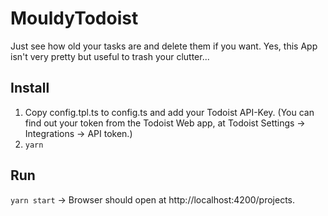 # MouldyTodoist
Just see how old your tasks are and delete them if you want.
Yes, this App isn't very pretty but useful to trash your clutter...

## Install
1. Copy config.tpl.ts to config.ts and add your Todoist API-Key. (You can find out your token from the Todoist Web app, at Todoist Settings -> Integrations -> API token.)
2. `yarn`

## Run
`yarn start`
-> Browser should open at http://localhost:4200/projects.

